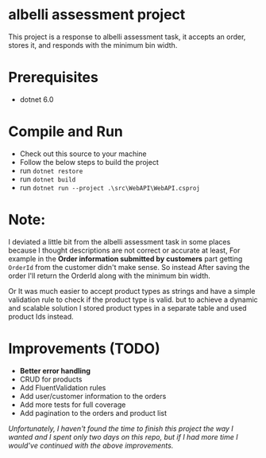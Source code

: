 # albelli assessment project
This project is a response to albelli assessment task, 
it accepts an order, stores it, and responds with the minimum bin width.

# Prerequisites
- dotnet 6.0

# Compile and Run
- Check out this source to your machine
- Follow the below steps to build the project
- run `dotnet restore`
- run `dotnet build`
- run `dotnet run --project .\src\WebAPI\WebAPI.csproj`


# Note:

I deviated a little bit from the albelli assessment task in some places because I thought descriptions are not correct or accurate at least,
For example in the  **Order information submitted by customers** part getting `OrderId` from the customer didn't make sense.
So instead After saving the order I'll return the OrderId along with the minimum bin width.

Or It was much easier to accept product types as strings and have a simple validation rule to check if the product type is valid.
but to achieve a dynamic and scalable solution I stored product types in a separate table and used product Ids instead.


# Improvements (TODO)

- **Better error handling**
- CRUD for products
- Add FluentValidation rules
- Add user/customer information to the orders
- Add more tests for full coverage
- Add pagination to the orders and product list

*Unfortunately, I haven't found the time to finish this project the way I wanted and I spent only two days on this repo, but if I had more time I would've continued with the above improvements.*
